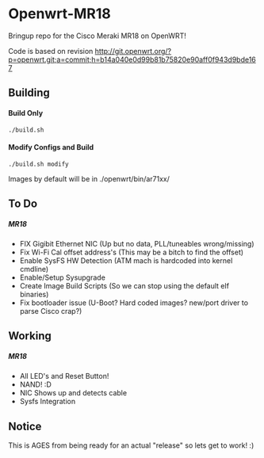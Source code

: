 # Openwrt-MR18
Bringup repo for the Cisco Meraki MR18 on OpenWRT!

Code is based on revision http://git.openwrt.org/?p=openwrt.git;a=commit;h=b14a040e0d99b81b75820e90aff0f943d9bde167

Building
-----
#### Build Only
`./build.sh`

#### Modify Configs and Build
`./build.sh modify`

Images by default will be in ./openwrt/bin/ar71xx/

To Do
-----
##### MR18
  * FIX Gigibit Ethernet NIC (Up but no data, PLL/tuneables wrong/missing)
  * Fix Wi-Fi Cal offset address's (This may be a bitch to find the offset)
  * Enable SysFS HW Detection (ATM mach is hardcoded into kernel cmdline)
  * Enable/Setup Sysupgrade
  * Create Image Build Scripts (So we can stop using the default elf binaries)
  * Fix bootloader issue (U-Boot? Hard coded images? new/port driver to parse Cisco crap?)

Working
-----
##### MR18
  * All LED's and Reset Button!
  * NAND! :D
  * NIC Shows up and detects cable
  * Sysfs Integration


Notice
------
This is AGES from being ready for an actual "release" so lets get to work! :)
